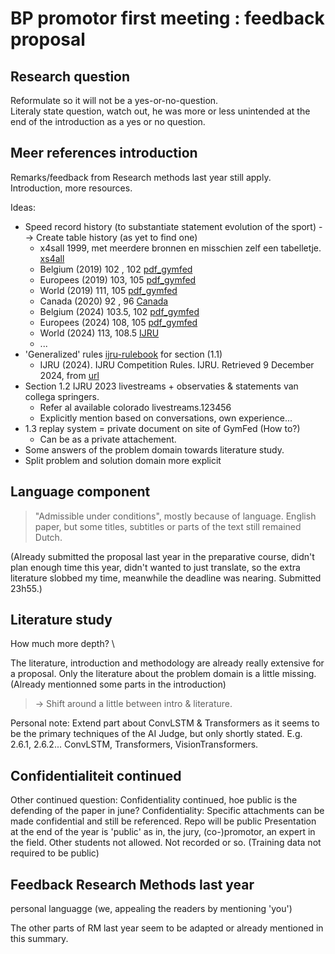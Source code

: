 # BP promotor first meeting : feedback proposal

## Research question

Reformulate so it will not be a yes-or-no-question. \
Literaly state question, watch out, he was more or less unintended at the end of the introduction as a yes or no question.

## Meer references introduction

Remarks/feedback from Research methods last year still apply. Introduction, more resources.

Ideas:

- Speed record history (to substantiate statement evolution of the sport) --> Create table history (as yet to find one)
  - x4sall 1999, met meerdere bronnen en misschien zelf een tabelletje. [xs4all](https://eherber.home.xs4all.nl/ropeskip/recordsm.htm)
  - Belgium (2019) 102 , 102 [pdf_gymfed](https://gymfed.s3.eu-central-1.amazonaws.com/media/a75b97735405c3ac348a5b7df792ea61.pdf)
  - Europees (2019) 103, 105 [pdf_gymfed](https://gymfed.s3.eu-central-1.amazonaws.com/media/a75b97735405c3ac348a5b7df792ea61.pdf)
  - World (2019) 111, 105 [pdf_gymfed](https://gymfed.s3.eu-central-1.amazonaws.com/media/a75b97735405c3ac348a5b7df792ea61.pdf)
  - Canada (2020) 92   , 96 [Canada](https://www.ropeskippingcanada.com/uploads/1/0/5/7/105710151/2020_rsc_records_as_of_march_13_2020.pdf)
  - Belgium (2024) 103.5, 102 [pdf_gymfed](https://gymfed.s3.eu-central-1.amazonaws.com/media/eeb658339d5e8b73fb75f4f205e6e675.pdf)
  - Europees (2024) 108, 105 [pdf_gymfed](https://gymfed.s3.eu-central-1.amazonaws.com/media/eeb658339d5e8b73fb75f4f205e6e675.pdf)
  - World (2024) 113, 108.5 [IJRU](https://ijru.sport/world-records)
  - ...
- 'Generalized' rules [ijru-rulebook](https://rules.ijru.sport/) for section (1.1)
  - IJRU (2024). IJRU Competition Rules. IJRU. Retrieved 9 December 2024, from [url](https://rules.ijru.sport/)
- Section 1.2 IJRU 2023 livestreams + observaties & statements van collega springers.
  - Refer al available colorado livestreams.123456
  - Explicitly mention based on conversations, own experience...
- 1.3 replay system = private document on site of GymFed (How to?)
  - Can be as a private attachement.
- Some answers of the problem domain towards literature study.
- Split problem and solution domain more explicit

## Language component

> "Admissible under conditions", mostly because of language.
> English paper, but some titles, subtitles or parts of the text still remained Dutch.

(Already submitted the proposal last year in the preparative course, didn't plan enough time this year, didn't wanted to just translate, so the extra literature slobbed my time, meanwhile the deadline was nearing. Submitted 23h55.)

## Literature study

How much more depth? \

The literature, introduction and methodology are already really extensive for a proposal.
Only the literature about the problem domain is a little missing. (Already mentionned some parts in the introduction)

> -> Shift around a little between intro & literature.

Personal note: Extend part about ConvLSTM & Transformers as it seems to be the primary techniques of the AI Judge, but only shortly stated.
E.g. 2.6.1, 2.6.2... ConvLSTM, Transformers, VisionTransformers.

## Confidentialiteit continued

Other continued question: Confidentiality continued, hoe public is the defending of the paper in june?
Confidentiality: Specific attachments can be made confidential and still be referenced.
Repo will be public
Presentation at the end of the year is 'public' as in, the jury, (co-)promotor, an expert in the field. Other students not allowed. Not recorded or so.
(Training data not required to be public)

## Feedback Research Methods last year

personal languagge (we, appealing the readers by mentioning 'you')

The other parts of RM last year seem to be adapted or already mentioned in this summary.
